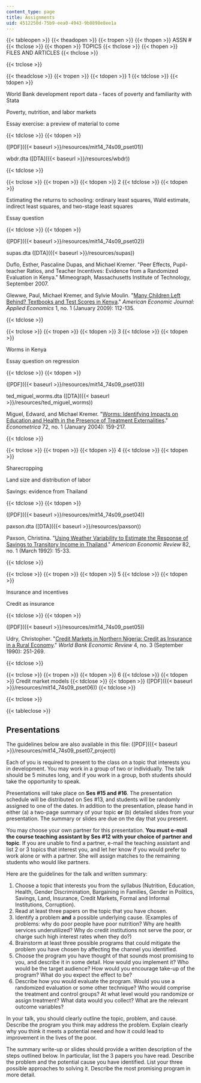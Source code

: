 ```yaml
---
content_type: page
title: Assignments
uid: 4512250d-75b9-eea0-4943-9b0898e8ee1a
---
```


{{< tableopen >}}
{{< theadopen >}}
{{< tropen >}}
{{< thopen >}}
ASSN #
{{< thclose >}}
{{< thopen >}}
TOPICS
{{< thclose >}}
{{< thopen >}}
FILES AND ARTICLES
{{< thclose >}}

{{< trclose >}}

{{< theadclose >}}
{{< tropen >}}
{{< tdopen >}}
1
{{< tdclose >}}
{{< tdopen >}}


World Bank development report data - faces of poverty and familiarity with Stata

Poverty, nutrition, and labor markets

Essay exercise: a preview of material to come


{{< tdclose >}}
{{< tdopen >}}


([PDF]({{< baseurl >}}/resources/mit14_74s09_pset01))

wbdr.dta ([DTA]({{< baseurl >}}/resources/wbdr))


{{< tdclose >}}

{{< trclose >}}
{{< tropen >}}
{{< tdopen >}}
2
{{< tdclose >}}
{{< tdopen >}}


Estimating the returns to schooling: ordinary least squares, Wald estimate, indirect least squares, and two-stage least squares

Essay question


{{< tdclose >}}
{{< tdopen >}}


([PDF]({{< baseurl >}}/resources/mit14_74s09_pset02))

supas.dta ([DTA]({{< baseurl >}}/resources/supas))

Duflo, Esther, Pascaline Dupas, and Michael Kremer. "Peer Effects, Pupil-teacher Ratios, and Teacher Incentives: Evidence from a Randomized Evaluation in Kenya." Mimeograph, Massachusetts Institute of Technology, September 2007.

Glewwe, Paul, Michael Kremer, and Sylvie Moulin. "[Many Children Left Behind? Textbooks and Test Scores in Kenya](http://ideas.repec.org/p/nbr/nberwo/13300.html)." _American Economic Journal: Applied Economics_ 1, no. 1 (January 2009): 112-135.


{{< tdclose >}}

{{< trclose >}}
{{< tropen >}}
{{< tdopen >}}
3
{{< tdclose >}}
{{< tdopen >}}


Worms in Kenya

Essay question on regression


{{< tdclose >}}
{{< tdopen >}}


([PDF]({{< baseurl >}}/resources/mit14_74s09_pset03))

ted\_miguel\_worms.dta ([DTA]({{< baseurl >}}/resources/ted_miguel_worms))

Miguel, Edward, and Michael Kremer. "[Worms: Identifying Impacts on Education and Health in the Presence of Treatment Externalities](http://ideas.repec.org/a/ecm/emetrp/v72y2004i1p159-217.html)." _Econometrica_ 72, no. 1 (January 2004): 159-217.


{{< tdclose >}}

{{< trclose >}}
{{< tropen >}}
{{< tdopen >}}
4
{{< tdclose >}}
{{< tdopen >}}


Sharecropping

Land size and distribution of labor

Savings: evidence from Thailand


{{< tdclose >}}
{{< tdopen >}}


([PDF]({{< baseurl >}}/resources/mit14_74s09_pset04))

paxson.dta ([DTA]({{< baseurl >}}/resources/paxson))

Paxson, Christina. "[Using Weather Variability to Estimate the Response of Savings to Transitory Income in Thailand](http://ideas.repec.org/a/aea/aecrev/v82y1992i1p15-33.html)." _American Economic Review_ 82, no. 1 (March 1992): 15-33.


{{< tdclose >}}

{{< trclose >}}
{{< tropen >}}
{{< tdopen >}}
5
{{< tdclose >}}
{{< tdopen >}}


Insurance and incentives

Credit as insurance


{{< tdclose >}}
{{< tdopen >}}


([PDF]({{< baseurl >}}/resources/mit14_74s09_pset05))

Udry, Christopher. "[Credit Markets in Northern Nigeria: Credit as Insurance in a Rural Economy](http://ideas.repec.org/a/oup/wbecrv/v4y1990i3p251-69.html)." _World Bank Economic Review_ 4, no. 3 (September 1990): 251-269.


{{< tdclose >}}

{{< trclose >}}
{{< tropen >}}
{{< tdopen >}}
6
{{< tdclose >}}
{{< tdopen >}}
Credit market models
{{< tdclose >}}
{{< tdopen >}}
([PDF]({{< baseurl >}}/resources/mit14_74s09_pset06))
{{< tdclose >}}

{{< trclose >}}

{{< tableclose >}}

Presentations
-------------

The guidelines below are also available in this file: ([PDF]({{< baseurl >}}/resources/mit14_74s09_pset07_project))

Each of you is required to present to the class on a topic that interests you in development. You may work in a group of two or individually. The talk should be 5 minutes long, and if you work in a group, both students should take the opportunity to speak.

Presentations will take place on **Ses #15 and #16**. The presentation schedule will be distributed on Ses #13, and students will be randomly assigned to one of the dates. In addition to the presentation, please hand in either (a) a two-page summary of your topic **or** (b) detailed slides from your presentation. The summary or slides are due on the day that you present.

You may choose your own partner for this presentation. **You must e-mail the course teaching assistant by Ses #12 with your choice of partner and topic**. If you are unable to find a partner, e-mail the teaching assistant and list 2 or 3 topics that interest you, and let her know if you would prefer to work alone or with a partner. She will assign matches to the remaining students who would like partners.

Here are the guidelines for the talk and written summary:

1.  Choose a topic that interests you from the syllabus (Nutrition, Education, Health, Gender Discrimination, Bargaining in Families, Gender in Politics, Savings, Land, Insurance, Credit Markets, Formal and Informal Institutions, Corruption).
2.  Read at least three papers on the topic that you have chosen.
3.  Identify a problem **and** a possible underlying cause. (Examples of problems: why do poor people have poor nutrition? Why are health services underutilized? Why do credit institutions not serve the poor, or charge such high interest rates when they do?)
4.  Brainstorm at least three possible programs that could mitigate the problem you have chosen by affecting the channel you identified.
5.  Choose the program you have thought of that sounds most promising to you, and describe it in some detail. How would you implement it? Who would be the target audience? How would you encourage take-up of the program? What do you expect the effect to be?
6.  Describe how you would evaluate the program. Would you use a randomized evaluation or some other technique? Who would comprise the treatment and control groups? At what level would you randomize or assign treatment? What data would you collect? What are the relevant outcome variables?

In your talk, you should clearly outline the topic, problem, and cause. Describe the program you think may address the problem. Explain clearly why you think it meets a potential need and how it could lead to improvement in the lives of the poor.

The summary write-up or slides should provide a written description of the steps outlined below. In particular, list the 3 papers you have read. Describe the problem and the potential cause you have identified. List your three possible approaches to solving it. Describe the most promising program in more detail.